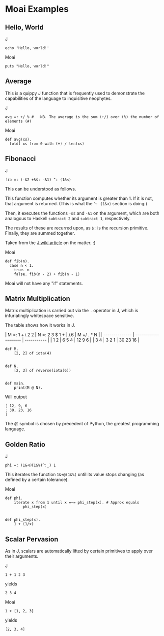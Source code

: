 # Moai Examples


## Hello, World

J
```
echo 'Hello, world!'
```

Moai
```
puts "Hello, world!"
```


## Average

This is a quippy J function that is frequently used to demonstrate the capabilities of the language to inquisitive neophytes.

J
```
avg =: +/ % #   NB. The average is the sum (+/) over (%) the number of elements (#)
``` 

Moai
```
def avg(xs).
  foldl xs from 0 with (+) / len(xs)
```


## Fibonacci

J
```
fib =: (-&2 +&$: -&1) ^: (1&<)
```
This can be understood as follows.

This function computes whether its argument is greater than 1. If it is not, that argument is returned. (This is what the `^: (1&<)` section is doing.)

Then, it executes the functions `-&2` and `-&1` on the argument, which are both analogous to Haskell `subtract 2` and `subtract 1`, respectively.

The results of these are recurred upon, as `$:` is the recursion primitive. Finally, they are summed together.

Taken from the [J wiki article](https://code.jsoftware.com/wiki/Essays/Fibonacci_Sequence) on the matter. :)


Moai
```
def fib(n).
  case n < 1.
    true. n
    false. fib(n - 2) + fib(n - 1)
```


Moai will not have any "if" statements.


## Matrix Multiplication

Matrix multiplication is carried out via the `.` operator in J, which is infuriatingly whitespace sensitive.

The table shows how it works in J.

| M =: 1 + i.2 2 | N =: 2 3 $ 1 + |.i.6 | M +/ . * N  |
| -------------- | -------------------- | ----------- |
| 1 2            | 6 5 4                | 12  9  6    |
| 3 4            | 3 2 1                | 30 23 16    |


```
def M.
    [2, 2] of iota(4)


def N.
    [2, 3] of reverse(iota(6))


def main.
    print(M @ N).
```


Will output
```
[ 12, 9, 6
; 30, 23, 16
]
```


The @ symbol is chosen by precedent of Python, the greatest programming language.


## Golden Ratio

J
```
phi =: (1&+@(1&%)^:_) 1
```

This iterates the function `1&+@(1&%)` until its value stops changing (as defined by a certain tolerance).


Moai
```
def phi.
    iterate x from 1 until x =~= phi_step(x). # Approx equals
        phi_step(x)


def phi_step(x).
    1 + (1/x)
```


## Scalar Pervasion

As in J, scalars are automatically lifted by certain primitives to apply over their arguments.

J
```
1 + 1 2 3
```

yields

```
2 3 4
```

Moai
```
1 + [1, 2, 3]
```

yields

```
[2, 3, 4]
```
